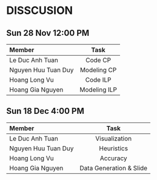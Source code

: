 # DISSCUSION
## Sun 28 Nov 12:00 PM
| Member                       | Task                                                             |
| :----                        | :----:                                                           |
| Le Duc Anh Tuan              | Code CP                                                          |
| Nguyen Huu Tuan Duy          | Modeling CP                                                      |
| Hoang Long Vu                | Code ILP                                                         |
| Hoang Gia Nguyen             | Modeling ILP                                                     |


## Sun 18 Dec 4:00 PM
| Member                       | Task                                                             |
| :----                        | :----:                                                           |
| Le Duc Anh Tuan              | Visualization                                                    |
| Nguyen Huu Tuan Duy          | Heuristics                                                       |
| Hoang Long Vu                | Accuracy                                                         |
| Hoang Gia Nguyen             | Data Generation & Slide                                          |
